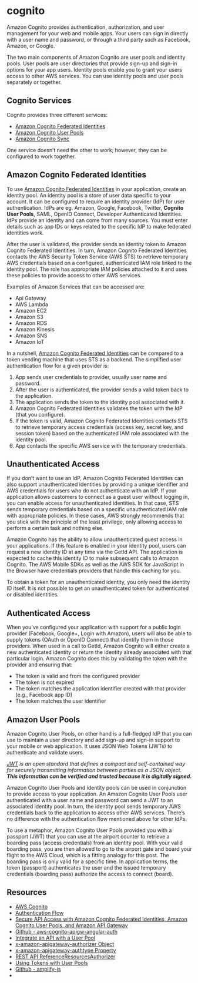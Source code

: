 # cognito
Amazon Cognito provides authentication, authorization, and user management for your web and mobile apps. Your users can sign 
in directly with a user name and password, or through a third party such as Facebook, Amazon, or Google.

The two main components of Amazon Cognito are user pools and identity pools. User pools are user directories that provide 
sign-up and sign-in options for your app users. Identity pools enable you to grant your users access to other AWS services. 
You can use identity pools and user pools separately or together.

## Cognito Services
Cognito provides three different services:

- [Amazon Cognito Federated Identities](http://docs.aws.amazon.com/cognito/latest/developerguide/cognito-identity.html)
- [Amazon Cognito User Pools](http://docs.aws.amazon.com/cognito/latest/developerguide/cognito-user-identity-pools.html)
- [Amazon Cognito Sync](http://docs.aws.amazon.com/cognito/latest/developerguide/cognito-sync.html)

One service doesn’t need the other to work; however, they can be configured to work together.

## Amazon Cognito Federated Identities
To use [Amazon Cognito Federated Identities](http://docs.aws.amazon.com/cognito/latest/developerguide/cognito-identity.html) 
in your application, create an identity pool. An identity pool is a store of user data specific to your account. It can be 
configured to require an identity provider (IdP) for user authentication. IdPs are eg. Amazon, Google, Facebook, Twitter, **Cognito User Pools**, 
SAML, OpenID Connect, Developer Authenticated Identities. IdPs provide an identity and can come from many sources. You must enter details 
such as app IDs or keys related to the specific IdP to make federated identities work.

After the user is validated, the provider sends an identity token to Amazon Cognito Federated Identities. In turn, 
Amazon Cognito Federated Identities contacts the AWS Security Token Service (AWS STS) to retrieve temporary AWS credentials 
based on a configured, authenticated IAM role linked to the identity pool. The role has appropriate IAM policies attached 
to it and uses these policies to provide access to other AWS services.

Examples of Amazon Services that can be accessed are:
- Api Gateway
- AWS Lambda
- Amazon EC2
- Amazon S3
- Amazon RDS
- Amazon Kinesis
- Amazon SNS
- Amazon IoT

In a nutshell, [Amazon Cognito Federated Identities](http://docs.aws.amazon.com/cognito/latest/developerguide/cognito-identity.html) 
can be compared to a token vending machine that uses STS as a backend. The simplified user authentication flow 
for a given provider is:

1. App sends user credentials to provider, usually user name and password.
2. After the user is authenticated, the provider sends a valid token back to the application.
3. The application sends the token to the identity pool associated with it.
4. Amazon Cognito Federated Identities validates the token with the IdP (that you configure).
5. If the token is valid, Amazon Cognito Federated Identities contacts STS to retrieve temporary access credentials 
(access key, secret key, and session token) based on the authenticated IAM role associated with the identity pool.
6. App contacts the specific AWS service with the temporary credentials.

## Unauthenticated Access
If you don’t want to use an IdP, Amazon Cognito Federated Identities can also support unauthenticated identities by 
providing a unique identifier and AWS credentials for users who do not authenticate with an IdP. If your application 
allows customers to connect as a guest user without logging in, you can enable access for unauthenticated identities. 
In that case, STS sends temporary credentials based on a specific unauthenticated IAM role with appropriate policies. 
In these cases, AWS strongly recommends that you stick with the principle of the least privilege, only allowing access 
to perform a certain task and nothing else.

Amazon Cognito has the ability to allow unauthenticated guest access in your applications. If this feature is enabled in 
your identity pool, users can request a new identity ID at any time via the GetId API. The application is expected to 
cache this identity ID to make subsequent calls to Amazon Cognito. The AWS Mobile SDKs as well as the AWS SDK for JavaScript 
in the Browser have credentials providers that handle this caching for you.

To obtain a token for an unauthenticated identity, you only need the identity ID itself. It is not possible to get 
an unauthenticated token for authenticated or disabled identities.

## Authenticated Access
When you've configured your application with support for a public login provider (Facebook, Google+, Login with Amazon), 
users will also be able to supply tokens (OAuth or OpenID Connect) that identify them in those providers. When used in a 
call to GetId, Amazon Cognito will either create a new authenticated identity or return the identity already associated 
with that particular login. Amazon Cognito does this by validating the token with the provider and ensuring that:

- The token is valid and from the configured provider
- The token is not expired
- The token matches the application identifier created with that provider (e.g., Facebook app ID)
- The token matches the user identifier

## Amazon User Pools
Amazon Cognito User Pools, on other hand is a full-fledged IdP that you can use to maintain a user directory and add 
sign-up and sign-in support to your mobile or web application. It uses JSON Web Tokens (JWTs) to authenticate and validate users. 

_[JWT](https://jwt.io/) is an open standard that defines a compact and self-contained way for securely transmitting 
information between parties as a JSON object. **This information can be verified and trusted because it is digitally signed.**_

Amazon Cognito User Pools and identity pools can be used in conjunction to provide access to your application. 
An Amazon Cognito User Pools user authenticated with a user name and password can send a JWT to an associated identity pool. 
In turn, the identity pool sends temporary AWS credentials back to the application to access other AWS services. 
There’s no difference with the authentication flow mentioned above for other IdPs.

To use a metaphor, Amazon Cognito User Pools provided you with a passport (JWT) that you can use at the airport counter
to retrieve a boarding pass (access credentials) from an identity pool. With your valid boarding pass, you are then allowed 
to go to the airport gate and board your flight to the AWS Cloud, which is a fitting analogy for this post. 
The boarding pass is only valid for a specific time. In application terms, the token (passport) authenticates the user 
and the issued temporary credentials (boarding pass) authorize the access to connect (board).

## Resources
- [AWS Cognito](https://docs.aws.amazon.com/cognito/latest/developerguide/what-is-amazon-cognito.html)
- [Authentication Flow](https://docs.aws.amazon.com/cognito/latest/developerguide/authentication-flow.html)
- [Secure API Access with Amazon Cognito Federated Identities, Amazon Cognito User Pools, and Amazon API Gateway](https://aws.amazon.com/blogs/compute/secure-api-access-with-amazon-cognito-federated-identities-amazon-cognito-user-pools-and-amazon-api-gateway/)
- [Github - aws-cognito-apigw-angular-auth](https://github.com/aws-samples/aws-cognito-apigw-angular-auth)
- [Integrate an API with a User Pool](https://docs.aws.amazon.com/apigateway/latest/developerguide/apigateway-enable-cognito-user-pool.html)
- [x-amazon-apigateway-authorizer Object](https://docs.aws.amazon.com/apigateway/latest/developerguide/api-gateway-swagger-extensions-authorizer.html)
- [x-amazon-apigateway-authtype Property](https://docs.aws.amazon.com/apigateway/latest/developerguide/api-gateway-swagger-extensions-authtype.html)
- [REST API ReferenceResourcesAuthorizer](https://docs.aws.amazon.com/apigateway/api-reference/resource/authorizer/#authType)
- [Using Tokens with User Pools](https://docs.aws.amazon.com/cognito/latest/developerguide/amazon-cognito-user-pools-using-tokens-with-identity-providers.html)
- [Github - amplify-js](https://github.com/aws-amplify/amplify-js)
- [](https://docs.aws.amazon.com/AmazonS3/latest/dev/using-aws-amplify.html)